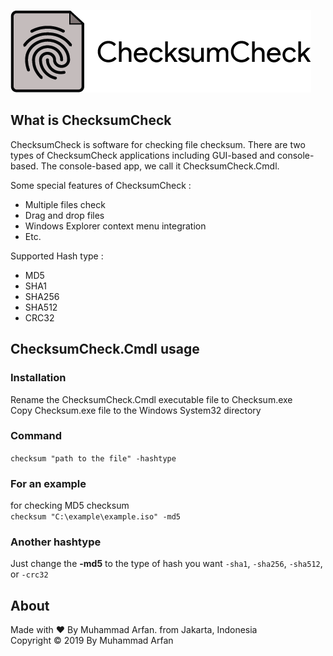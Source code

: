 ![alt text](ChecksumCheck.png)

## What is ChecksumCheck
ChecksumCheck is software for checking file checksum. There are two types of ChecksumCheck applications including GUI-based and console-based.
The console-based app, we call it ChecksumCheck.Cmdl.

Some special features of ChecksumCheck :
* Multiple files check
* Drag and drop files
* Windows Explorer context menu integration
* Etc.

Supported Hash type :
* MD5
* SHA1
* SHA256
* SHA512
* CRC32

## ChecksumCheck.Cmdl usage
### **Installation** <br />
Rename the ChecksumCheck.Cmdl executable file to Checksum.exe <br />
Copy Checksum.exe file to the Windows System32 directory <br />
### **Command** <br />

`checksum "path to the file" -hashtype`
### For an example 
for checking MD5 checksum <br /> `checksum "C:\example\example.iso" -md5` <br />
### Another hashtype
Just change the **-md5** to the type of hash you want `-sha1`, `-sha256`, `-sha512`, or `-crc32`

## About
Made with ❤️ By Muhammad Arfan. from Jakarta, Indonesia <br />
Copyright © 2019 By Muhammad Arfan
